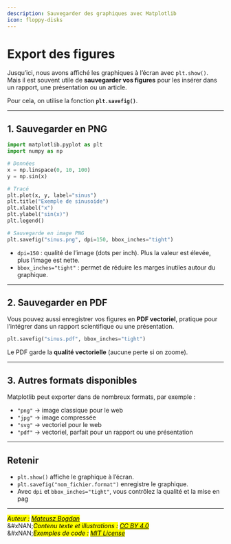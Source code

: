 ```yaml
---
description: Sauvegarder des graphiques avec Matplotlib
icon: floppy-disks
---
```


# Export des figures

Jusqu’ici, nous avons affiché les graphiques à l’écran avec `plt.show()`.\
Mais il est souvent utile de **sauvegarder vos figures** pour les insérer dans un rapport, une présentation ou un article.

Pour cela, on utilise la fonction **`plt.savefig()`**.

***

## 1. Sauvegarder en PNG

```python
import matplotlib.pyplot as plt
import numpy as np

# Données
x = np.linspace(0, 10, 100)
y = np.sin(x)

# Tracé
plt.plot(x, y, label="sinus")
plt.title("Exemple de sinusoïde")
plt.xlabel("x")
plt.ylabel("sin(x)")
plt.legend()

# Sauvegarde en image PNG
plt.savefig("sinus.png", dpi=150, bbox_inches="tight")
```

* `dpi=150` : qualité de l’image (dots per inch). Plus la valeur est élevée, plus l’image est nette.
* `bbox_inches="tight"` : permet de réduire les marges inutiles autour du graphique.

***

## 2. Sauvegarder en PDF

Vous pouvez aussi enregistrer vos figures en **PDF vectoriel**, pratique pour l’intégrer dans un rapport scientifique ou une présentation.

```python
plt.savefig("sinus.pdf", bbox_inches="tight")
```

Le PDF garde la **qualité vectorielle** (aucune perte si on zoome).

***

## 3. Autres formats disponibles

Matplotlib peut exporter dans de nombreux formats, par exemple :

* `"png"` → image classique pour le web
* `"jpg"` → image compressée
* `"svg"` → vectoriel pour le web
* `"pdf"` → vectoriel, parfait pour un rapport ou une présentation

***

## Retenir

* `plt.show()` affiche le graphique à l’écran.
* `plt.savefig("nom_fichier.format")` enregistre le graphique.
* Avec `dpi` et `bbox_inches="tight"`, vous contrôlez la qualité et la mise en pag

***

_<mark style="color:$info;">Auteur :</mark>_ [_<mark style="color:$info;">Mateusz Bogdan</mark>_](https://matbog.github.io/)\
&#xNAN;_<mark style="color:$info;">Contenu texte et illustrations :</mark>_ [_<mark style="color:$info;">CC BY 4.0</mark>_](https://creativecommons.org/licenses/by/4.0/)\
&#xNAN;_<mark style="color:$info;">Exemples de code :</mark>_ [_<mark style="color:$info;">MIT License</mark>_](https://opensource.org/licenses/MIT)
